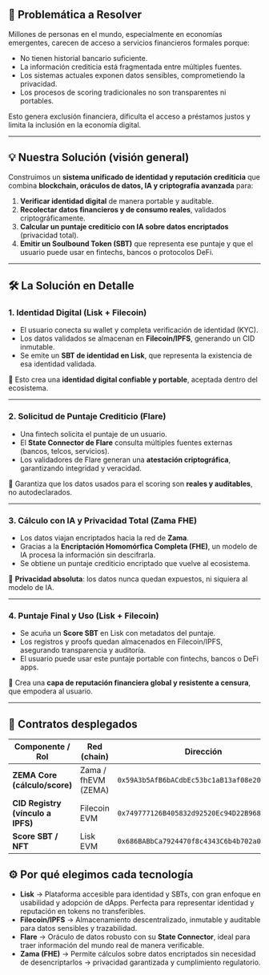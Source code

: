 ## 🚨 **Problemática a Resolver**

Millones de personas en el mundo, especialmente en economías emergentes, carecen de acceso a servicios financieros formales porque:

* No tienen historial bancario suficiente.
* La información crediticia está fragmentada entre múltiples fuentes.
* Los sistemas actuales exponen datos sensibles, comprometiendo la privacidad.
* Los procesos de scoring tradicionales no son transparentes ni portables.

Esto genera exclusión financiera, dificulta el acceso a préstamos justos y limita la inclusión en la economía digital.

---

## 💡 **Nuestra Solución (visión general)**

Construimos un **sistema unificado de identidad y reputación crediticia** que combina **blockchain, oráculos de datos, IA y criptografía avanzada** para:

1. **Verificar identidad digital** de manera portable y auditable.
2. **Recolectar datos financieros y de consumo reales**, validados criptográficamente.
3. **Calcular un puntaje crediticio con IA sobre datos encriptados** (privacidad total).
4. **Emitir un Soulbound Token (SBT)** que representa ese puntaje y que el usuario puede usar en fintechs, bancos o protocolos DeFi.

---

## 🛠️ **La Solución en Detalle**

### **1. Identidad Digital (Lisk + Filecoin)**

* El usuario conecta su wallet y completa verificación de identidad (KYC).
* Los datos validados se almacenan en **Filecoin/IPFS**, generando un CID inmutable.
* Se emite un **SBT de identidad en Lisk**, que representa la existencia de esa identidad validada.

📌 Esto crea una **identidad digital confiable y portable**, aceptada dentro del ecosistema.

---

### **2. Solicitud de Puntaje Crediticio (Flare)**

* Una fintech solicita el puntaje de un usuario.
* El **State Connector de Flare** consulta múltiples fuentes externas (bancos, telcos, servicios).
* Los validadores de Flare generan una **atestación criptográfica**, garantizando integridad y veracidad.

📌 Garantiza que los datos usados para el scoring son **reales y auditables**, no autodeclarados.

---

### **3. Cálculo con IA y Privacidad Total (Zama FHE)**

* Los datos viajan encriptados hacia la red de **Zama**.
* Gracias a la **Encriptación Homomórfica Completa (FHE)**, un modelo de IA procesa la información sin descifrarla.
* Se obtiene un puntaje crediticio encriptado que vuelve al ecosistema.

📌 **Privacidad absoluta**: los datos nunca quedan expuestos, ni siquiera al modelo de IA.

---

### **4. Puntaje Final y Uso (Lisk + Filecoin)**

* Se acuña un **Score SBT** en Lisk con metadatos del puntaje.
* Los registros y proofs quedan almacenados en Filecoin/IPFS, asegurando transparencia y auditoría.
* El usuario puede usar este puntaje portable con fintechs, bancos o DeFi apps.

📌 Crea una **capa de reputación financiera global y resistente a censura**, que empodera al usuario.

---

## 📜 Contratos desplegados

| Componente / Rol                     | Red (chain)              | Dirección |
|-------------------------------------|--------------------------|-----------|
| **ZEMA Core (cálculo/score)**       | Zama / fhEVM (ZEMA)      | `0x59A3b5AfB6bACdbEc53bc1aB13af08e20db2748c` |
| **CID Registry (vínculo a IPFS)**   | Filecoin EVM             | `0x749777126B405832d92520Ec94D22B9685595027` |
| **Score SBT / NFT**                 | Lisk EVM                 | `0x686BABbCa7924470f8c4343C6b4b702a0e0Bb5eb` |


## ⚙️ **Por qué elegimos cada tecnología**

* **Lisk** → Plataforma accesible para identidad y SBTs, con gran enfoque en usabilidad y adopción de dApps. Perfecta para representar identidad y reputación en tokens no transferibles.
* **Filecoin/IPFS** → Almacenamiento descentralizado, inmutable y auditable para datos sensibles y trazabilidad.
* **Flare** → Oráculo de datos robusto con su **State Connector**, ideal para traer información del mundo real de manera verificable.
* **Zama (FHE)** → Permite cálculos sobre datos encriptados sin necesidad de desencriptarlos → privacidad garantizada y cumplimiento regulatorio.

